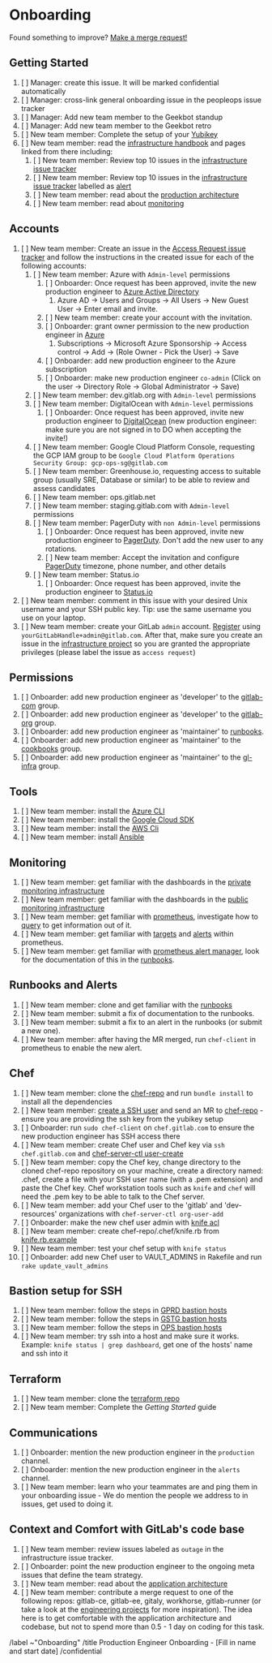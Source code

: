# Onboarding

Found something to improve? [Make a merge request!](https://gitlab.com/gitlab-com/gl-infra/infrastructure/blob/master/.gitlab/issue_templates/onboarding_template.md)

## Getting Started

1. [ ] Manager: create this issue. It will be marked confidential automatically
1. [ ] Manager: cross-link general onboarding issue in the peopleops issue tracker
1. [ ] Manager: Add new team member to the Geekbot standup
1. [ ] Manager: Add new team member to the Geekbot retro
1. [ ] New team member: Complete the setup of your [Yubikey](https://gitlab.com/gitlab-com/runbooks/blob/master/howto/yubikey.md)
1. [ ] New team member: read the [infrastructure handbook](https://about.gitlab.com/handbook/engineering/infrastructure/) and pages linked from there including:
    1. [ ] New team member: Review top 10 issues in the [infrastructure issue tracker](https://gitlab.com/gitlab-com/gl-infra/infrastructure/issues)
    1. [ ] New team member: Review top 10 issues in the [infrastructure issue tracker](https://gitlab.com/gitlab-com/gl-infra/infrastructure/issues) labelled as [alert](https://gitlab.com/gitlab-com/gl-infra/infrastructure/issues?scope=all&utf8=%E2%9C%93&state=opened&label_name%5B%5D=alert)
    1. [ ] New team member: read about the [production architecture](https://about.gitlab.com/handbook/engineering/infrastructure/production-architecture)
    1. [ ] New team member: read about [monitoring](https://about.gitlab.com/handbook/engineering/monitoring/)

## Accounts

1. [ ] New team member: Create an issue in the [Access Request issue tracker](https://gitlab.com/gitlab-com/access-requests/issues) and follow the instructions in the created issue for each of the following accounts:
    1. [ ] New team member: Azure with `Admin-level` permissions
        1. [ ] Onboarder: Once request has been approved, invite the new production engineer to [Azure Active Directory](https://portal.azure.com/?reAuth=true#blade/Microsoft_AAD_IAM/ActiveDirectoryMenuBlade/Overview)
            1. Azure AD -> Users and Groups -> All Users -> New Guest User -> Enter email and invite.
        1. [ ] New team member: create your account with the invitation.
        1. [ ] Onboarder: grant owner permission to the new production engineer in [Azure](https://portal.azure.com/#blade/Microsoft_Azure_Billing/SubscriptionsBlade)
            1. Subscriptions -> Microsoft Azure Sponsorship -> Access control -> Add -> (Role Owner - Pick the User) -> Save
        1. [ ] Onboarder: add new production engineer to the Azure subscription
        1. [ ] Onboarder: make new production engineer `co-admin` (Click on the user -> Directory Role -> Global Administrator -> Save)
    1. [ ] New team member: dev.gitlab.org with `Admin-level` permissions
    1. [ ] New team member: DigitalOcean with `Admin-level` permissions
        1. [ ] Onboarder: Once request has been approved, invite new production engineer to [DigitalOcean](https://cloud.digitalocean.com/settings/team) (new production engineer: make sure you are not signed in to DO when accepting the invite!)
    1. [ ] New team member: Google Cloud Platform Console, requesting the GCP IAM group to be `Google Cloud Platform Operations Security Group: gcp-ops-sg@gitlab.com`
    1. [ ] New team member: Greenhouse.io, requesting access to suitable group (usually SRE, Database or similar) to be able to review and assess candidates
    1. [ ] New team member: ops.gitlab.net
    1. [ ] New team member: staging.gitlab.com with `Admin-level` permissions
    1. [ ] New team member: PagerDuty with `non Admin-level` permissions
        1. [ ] Onboarder: Once request has been approved, invite new production engineer to [PagerDuty](https://gitlab.pagerduty.com/users). Don't add the new user to any rotations.
        1. [ ] New team member: Accept the invitation and configure [PagerDuty](https://gitlab.pagerduty.com/) timezone, phone number, and other details
    1. [ ] New team member: Status.io
        1. [ ] Onboarder: Once request has been approved, invite the production engineer to [Status.io](https://app.status.io/dashboard/5b36dc6502d06804c08349f7/team)
1. [ ] New team member: comment in this issue with your desired Unix username and your SSH public key. Tip: use the same username you use on your laptop.
1. [ ] New team member: create your GitLab `admin` account. [Register](https://gitlab.com/users/sign_in#register-pane) using `yourGitLabHandle+admin@gitlab.com`. After that, make sure you create an issue in the [infrastructure project](https://gitlab.com/gitlab-com/gl-infra/infrastructure/issues) so you are granted the appropriate privileges (please label the issue as `access request`)

## Permissions

1. [ ] Onboarder: add new production engineer as 'developer' to the [gitlab-com](https://gitlab.com/groups/gitlab-com/group_members) group.
1. [ ] Onboarder: add new production engineer as 'developer' to the [gitlab-org](https://gitlab.com/groups/gitlab-org/group_members) group.
1. [ ] Onboarder: add new production engineer as 'maintainer' to [runbooks](https://gitlab.com/gitlab-com/runbooks/project_members).
1. [ ] Onboarder: add new production engineer as 'maintainer' to the [cookbooks](https://gitlab.com/groups/gitlab-cookbooks/group_members) group.
1. [ ] Onboarder: add new production engineer as 'maintainer' to the [gl-infra](https://gitlab.com/groups/gl-infra/group_members) group.

## Tools

1. [ ] New team member: install the [Azure CLI](https://docs.microsoft.com/en-us/cli/azure/install-azure-cli)
1. [ ] New team member: install the [Google Cloud SDK](https://cloud.google.com/sdk/docs/quickstarts)
1. [ ] New team member: install the [AWS Cli](https://aws.amazon.com/cli)
1. [ ] New team member: install [Ansible](https://docs.ansible.com/ansible/latest/installation_guide/intro_installation.html)

## Monitoring

1. [ ] New team member: get familiar with the dashboards in the [private monitoring infrastructure](https://dashboards.gitlab.net/)
1. [ ] New team member: get familiar with the dashboards in the [public monitoring infrastructure](https://dashboards.gitlab.com/)
1. [ ] New team member: get familiar with [prometheus](https://prometheus.gitlab.com/graph), investigate how to [query](https://prometheus.io/docs/querying/basics/) to get information out of it.
1. [ ] New team member: get familiar with [targets](https://prometheus.gitlab.com/targets) and [alerts](https://prometheus.gitlab.com/alerts) within prometheus.
1. [ ] New team member: get familiar with [prometheus alert manager](https://alerts.gitlab.com), look for the documentation of this in the [runbooks](https://gitlab.com/gitlab-com/runbooks).

## Runbooks and Alerts

1. [ ] New team member: clone and get familiar with the [runbooks](https://gitlab.com/gitlab-com/runbooks)
1. [ ] New team member: submit a fix of documentation to the runbooks.
1. [ ] New team member: submit a fix to an alert in the runbooks (or submit a new one).
1. [ ] New team member: after having the MR merged, run `chef-client` in prometheus to enable the new alert.

## Chef

1. [ ] New team member: clone the [chef-repo](https://ops.gitlab.net/gitlab-cookbooks/chef-repo) and run `bundle install` to install all the dependencies
1. [ ] New team member: [create a SSH user](https://ops.gitlab.net/gitlab-cookbooks/chef-repo/blob/master/README.md#add-a-new-system-admin) and send an MR to [chef-repo](https://ops.gitlab.net/gitlab-cookbooks/chef-repo) - ensure you are providing the ssh key from the yubikey setup
1. [ ] Onboarder: run `sudo chef-client` on `chef.gitlab.com` to ensure the new production engineer has SSH access there
1. [ ] New team member: create Chef user and Chef key via `ssh chef.gitlab.com` and [chef-server-ctl user-create](https://ops.gitlab.net/gitlab-cookbooks/chef-repo/blob/master/doc/set-up-chef-server.md#creating-users)
1. [ ] New team member: copy the Chef key, change directory to the cloned chef-repo repository on your machine, create a directory named: .chef, create a file with your SSH user name (with a .pem extension) and paste the Chef key. Chef workstation tools such as `knife` and `chef` will need the .pem key to be able to talk to the Chef server.
1. [ ] New team member: add your Chef user to the 'gitlab' and 'dev-resources' organizations with `chef-server-ctl org-user-add`
1. [ ] Onboarder: make the new chef user admin with [knife acl](https://ops.gitlab.net/gitlab-cookbooks/chef-repo/blob/master/doc/set-up-chef-server.md#add-users-to-the-admins-group-of-the-gitlab-organization)
1. [ ] New team member: create chef-repo/.chef/knife.rb from [knife.rb.example](https://ops.gitlab.net/gitlab-cookbooks/chef-repo/blob/master/knife.rb.example)
1. [ ] New team member: test your chef setup with `knife status`
1. [ ] Onboarder: add new Chef user to VAULT_ADMINS in Rakefile and run `rake update_vault_admins`

## Bastion setup for SSH

1. [ ] New team member: follow the steps in [GPRD bastion hosts](https://gitlab.com/gitlab-com/runbooks/blob/master/howto/gprd-bastions.md)
1. [ ] New team member: follow the steps in [GSTG bastion hosts](https://gitlab.com/gitlab-com/runbooks/blob/master/howto/gstg-bastions.md)
1. [ ] New team member: follow the steps in [OPS bastion hosts](https://gitlab.com/gitlab-com/runbooks/blob/master/howto/ops-bastions.md)
1. [ ] New team member: try ssh into a host and make sure it works. Example: `knife status | grep dashboard`, get one of the hosts' name and ssh into it

## Terraform

1. [ ] New team member: clone the [terraform repo](https://gitlab.com/gitlab-com/gitlab-com-infrastructure)
1. [ ] New team member: Complete the _Getting Started_ guide

## Communications

1. [ ] Onboarder: mention the new production engineer in the `production` channel.
1. [ ] Onboarder: mention the new production engineer in the `alerts` channel.
1. [ ] New team member: learn who your teammates are and ping them in your onboarding issue - We do mention the people we address to in issues, get used to doing it.

## Context and Comfort with GitLab's code base

1. [ ] New team member: review issues labeled as `outage` in the infrastructure issue tracker.
1. [ ] Onboarder: point the new production engineer to the ongoing meta issues that define the team strategy.
1. [ ] New team member: read about the [application architecture](https://docs.gitlab.com/ce/development/architecture.html)
1. [ ] New team member: contribute a merge request to one of the following repos: gitlab-ce, gitlab-ee, gitaly, workhorse, gitlab-runner (or take a look at the [engineering projects](https://about.gitlab.com/handbook/engineering/projects) for more inspiration). The idea here is to get comfortable with the application architecture and codebase, but not to spend more than 0.5 - 1 day on coding for this task.

/label ~"Onboarding"
/title Production Engineer Onboarding  - [Fill in name and start date]
/confidential
